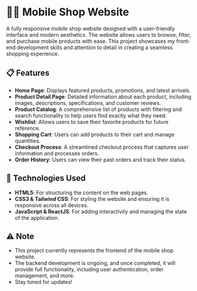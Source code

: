 # 🧑‍💻 **Mobile Shop Website**

A fully responsive mobile shop website designed with a user-friendly interface and modern aesthetics. The website allows users to browse, filter, and purchase mobile products with ease. This project showcases my front-end development skills and attention to detail in creating a seamless shopping experience.

## 📋 **Features**

- **Home Page**: Displays featured products, promotions, and latest arrivals.
- **Product Detail Page**: Detailed information about each product, including images, descriptions, specifications, and customer reviews.
- **Product Catalog**: A comprehensive list of products with filtering and search functionality to help users find exactly what they need.
- **Wishlist**: Allows users to save their favorite products for future reference.
- **Shopping Cart**: Users can add products to their cart and manage quantities.
- **Checkout Process**: A streamlined checkout process that captures user information and processes orders.
- **Order History**: Users can view their past orders and track their status.

## **🚀 Technologies Used**

- **HTML5**: For structuring the content on the web pages.
- **CSS3 & Tailwind CSS**: For styling the website and ensuring it is responsive across all devices.
- **JavaScript & ReactJS**: For adding interactivity and managing the state of the application.

## ⚠️ **Note**

- This project currently represents the frontend of the mobile shop website. 
- The backend development is ongoing, and once completed, it will provide full functionality, including user authentication, order management, and more. 
- Stay tuned for updates!
